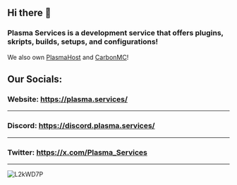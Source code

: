 ## Hi there 👋

### Plasma Services is a development service that offers plugins, skripts, builds, setups, and configurations!
We also own [PlasmaHost](https://plasmahost.net/) and [CarbonMC](https://carbonmc.net/)!


## Our Socials:

### Website: https://plasma.services/
-----------------------------------
### Discord: https://discord.plasma.services/
-----------------------------------
### Twitter: https://x.com/Plasma_Services
-----------------------------------


![L2kWD7P](https://i.imgur.com/L2kWD7P.png)

